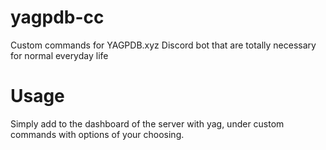 # yagpdb-cc
Custom commands for YAGPDB.xyz Discord bot that are totally necessary for normal everyday life

# Usage
Simply add to the dashboard of the server with yag, under custom commands with options of your choosing.
